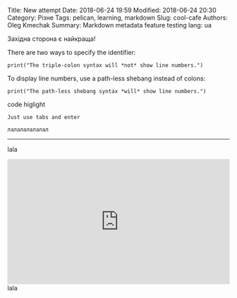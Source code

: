 Title: New attempt
Date: 2018-06-24 19:59
Modified: 2018-06-24 20:30
Category: Різне
Tags: pelican, learning, markdown
Slug: cool-cafe
Authors: Oleg Kmechak
Summary: Markdown metadata feature testing
lang: ua

Західна сторона є найкраща!


There are two ways to specify the identifier:

    print("The triple-colon syntax will *not* show line numbers.")

To display line numbers, use a path-less shebang instead of colons:

    print("The path-less shebang syntax *will* show line numbers.")

code higlight
    
    Just use tabs and enter

`лалалалалалал`

___

lala

<div style="position: relative; padding-bottom: 56.25%; height: 0; overflow: hidden; max-width: 100%; height: auto;">
    <iframe src="https://www.youtube.com/embed/dQw4w9WgXcQ" frameborder="0" allowfullscreen style="position: absolute; top: 0; left: 0; width: 100%; height: 100%;"></iframe>
</div>
lala
